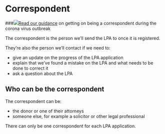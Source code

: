 # Correspondent

###![](https://github.com/ministryofjustice/opg-lpa/blob/master/service-front/public/assets/v2/images/icons/icon-information-2x.png)[Read our guidance](https://www.gov.uk/guidance/making-and-registering-an-lpa-during-the-coronavirus-outbreak) on getting on being a correspondent during the corona virus outbreak 

The correspondent is the person we’ll send the LPA to once it is registered.

They’re also the person we’ll contact if we need to:

* give an update on the progress of the LPA application
* explain that we’ve found a mistake on the LPA and what needs to be done to correct it
* ask a question about the LPA

## Who can be the correspondent

The correspondent can be:

* the donor or one of their attorneys
* someone else, for example a solicitor or other legal professional

There can only be one correspondent for each LPA application.
